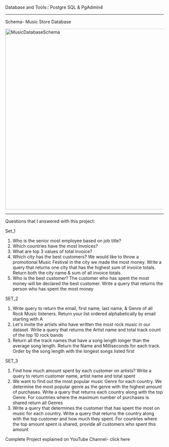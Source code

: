 Database and Tools::
  Postgre SQL &
  PgAdmin4

------------------------------------------------------------------

Schema- Music Store Database


<img width="710" height="574" alt="MusicDatabaseSchema" src="https://github.com/user-attachments/assets/4a51026d-3940-431a-b74c-6d6e013dccbf" />



------------------------------------------------------------------


Questions that I answered with this  project:



Set_1
1.	Who is the senior most employee based on job title? 
2.	Which countries have the most Invoices? 
3.	What are top 3 values of total invoice? 
4.	Which city has the best customers? We would like to throw a promotional Music Festival in the city we made the most money. Write a query that returns one city that has the highest sum of invoice totals. Return both the city name & sum of all invoice totals 
5.	Who is the best customer? The customer who has spent the most money will be declared the best customer. Write a query that returns the person who has spent the most money 


SET_2
1.	Write query to return the email, first name, last name, & Genre of all Rock Music listeners. Return your list ordered alphabetically by email starting with A 
2.	Let's invite the artists who have written the most rock music in our dataset. Write a query that returns the Artist name and total track count of the top 10 rock bands 
3.	Return all the track names that have a song length longer than the average song length. Return the Name and Milliseconds for each track. Order by the song length with the longest songs listed first 
 

SET_3
1.	Find how much amount spent by each customer on artists? Write a query to return customer name, artist name and total spent 
2.	We want to find out the most popular music Genre for each country. We determine the most popular genre as the genre with the highest amount of purchases. Write a query that returns each country along with the top Genre. For countries where the maximum number of purchases is shared return all Genres 
3.	Write a query that determines the customer that has spent the most on music for each country. Write a query that returns the country along with the top customer and how much they spent. For countries where the top amount spent is shared, provide all customers who spent this amount 
 
Complete Project explained on YouTube Channel- click here 
 




  
